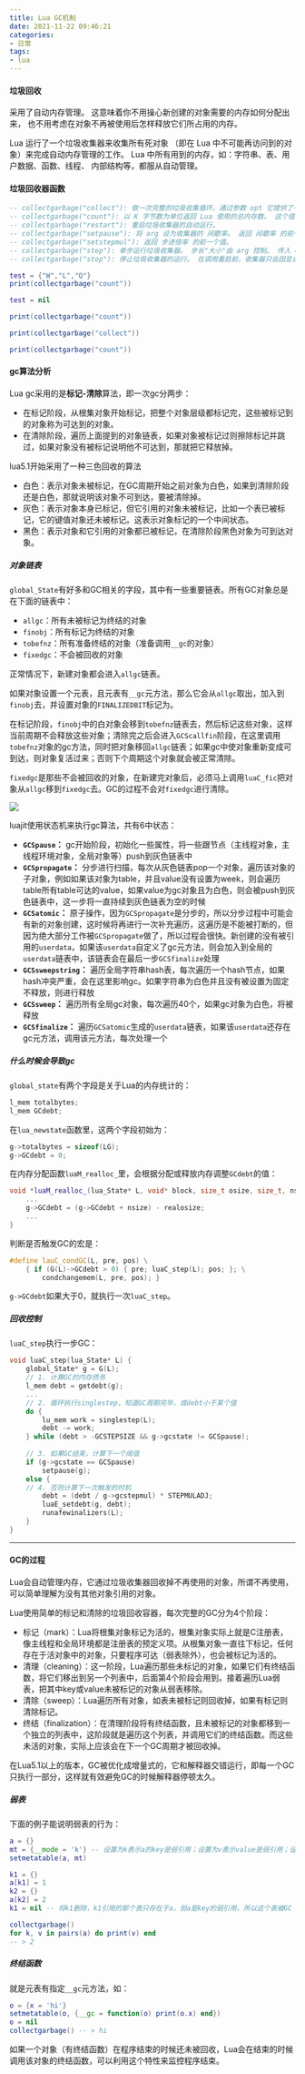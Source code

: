 ```yaml
---
title: Lua GC机制
date: 2021-11-22 09:46:21
categories: 
- 日常
tags:
- lua
---
```


#### 垃圾回收
采用了自动内存管理。 这意味着你不用操心新创建的对象需要的内存如何分配出来， 也不用考虑在对象不再被使用后怎样释放它们所占用的内存。

Lua 运行了一个垃圾收集器来收集所有死对象 （即在 Lua 中不可能再访问到的对象）来完成自动内存管理的工作。 Lua 中所有用到的内存，如：字符串、表、用户数据、函数、线程、 内部结构等，都服从自动管理。
#### 垃圾回收器函数
```lua
-- collectgarbage("collect"): 做一次完整的垃圾收集循环。通过参数 opt 它提供了一组不同的功能
-- collectgarbage("count"): 以 K 字节数为单位返回 Lua 使用的总内存数。 这个值有小数部分，所以只需要乘上 1024 就能得到 Lua 使用的准确字节数（除非溢出）。
-- collectgarbage("restart"): 重启垃圾收集器的自动运行。
-- collectgarbage("setpause"): 将 arg 设为收集器的 间歇率。 返回 间歇率 的前一个值。
-- collectgarbage("setstepmul"): 返回 步进倍率 的前一个值。
-- collectgarbage("step"): 单步运行垃圾收集器。 步长"大小"由 arg 控制。 传入 0 时，收集器步进（不可分割的）一步。 传入非 0 值， 收集器收集相当于 Lua 分配这些多（K 字节）内存的工作。 如果收集器结束一个循环将返回 true 。
-- collectgarbage("stop"): 停止垃圾收集器的运行。 在调用重启前，收集器只会因显式的调用运行。

test = {"W","L","Q"}
print(collectgarbage("count"))

test = nil

print(collectgarbage("count"))

print(collectgarbage("collect"))

print(collectgarbage("count"))
```

#### gc算法分析

Lua gc采用的是**标记-清除**算法，即一次gc分两步：
* 在标记阶段，从根集对象开始标记，把整个对象层级都标记完，这些被标记到的对象称为可达到的对象。
* 在清除阶段，遍历上面提到的对象链表，如果对象被标记过则擦除标记并跳过，如果对象没有被标记说明他不可达到，那就把它释放掉。

lua5.1开始采用了一种三色回收的算法

* 白色：表示对象未被标记，在GC周期开始之前对象为白色，如果到清除阶段还是白色，那就说明该对象不可到达，要被清除掉。
* 灰色：表示对象本身已标记，但它引用的对象未被标记，比如一个表已被标记，它的键值对象还未被标记。这表示对象标记的一个中间状态。
* 黑色：表示对象和它引用的对象都已被标记，在清除阶段黑色对象为可到达对象。

##### 对象链表
`global_State`有好多和GC相关的字段，其中有一些重要链表。所有GC对象总是在下面的链表中：
* `allgc`：所有未被标记为终结的对象
* `finobj`：所有标记为终结的对象
* `tobefnz`：所有准备终结的对象（准备调用`__gc`的对象）
* `fixedgc`：不会被回收的对象


正常情况下，新建对象都会进入`allgc`链表。

如果对象设置一个元表，且元表有`__gc`元方法，那么它会从`allgc`取出，加入到`finobj`去，并设置对象的`FINALIZEDBIT`标记为。

在标记阶段，`finobj`中的白对象会移到`tobefnz`链表去，然后标记这些对象，这样当前周期不会释放这些对象；清除完之后会进入`GCScallfin`阶段，在这里调用`tobefnz`对象的gc方法，同时把对象移回`allgc`链表；如果gc中使对象重新变成可到达，则对象复活过来；否则下个周期这个对象就会被正常清除。

`fixedgc`是那些不会被回收的对象，在新建完对象后，必须马上调用`luaC_fic`把对象从`allgc`移到`fixedgc`去。GC的过程不会对`fixedgc`进行清除。

![](16/lua-gc.png)


luajit使用状态机来执行gc算法，共有6中状态：

* **`GCSpause`：** gc开始阶段，初始化一些属性，将一些跟节点（主线程对象，主线程环境对象，全局对象等）push到灰色链表中
* **`GCSpropagate`：** 分步进行扫描，每次从灰色链表pop一个对象，遍历该对象的子对象，例如如果该对象为table，并且value没有设置为week，则会遍历table所有table可达的value，如果value为gc对象且为白色，则会被push到灰色链表中，这一步将一直持续到灰色链表为空的时候
* **`GCSatomic`：** 原子操作，因为`GCSpropagate`是分步的，所以分步过程中可能会有新的对象创建，这时候将再进行一次补充遍历，这遍历是不能被打断的，但因为绝大部分工作被`GCSpropagate`做了，所以过程会很快。新创建的没有被引用的`userdata`，如果该`userdata`自定义了gc元方法，则会加入到全局的`userdata`链表中，该链表会在最后一步`GCSfinalize`处理
* **`GCSsweepstring`：** 遍历全局字符串hash表，每次遍历一个hash节点，如果hash冲突严重，会在这里影响gc。如果字符串为白色并且没有被设置为固定不释放，则进行释放
* **`GCSsweep`：** 遍历所有全局gc对象，每次遍历40个，如果gc对象为白色，将被释放
* **`GCSfinalize`：** 遍历`GCSatomic`生成的`userdata`链表，如果该`userdata`还存在gc元方法，调用该元方法，每次处理一个

#####  什么时候会导致gc
`global_state`有两个字段是关于Lua的内存统计的：
```c++
l_mem totalbytes;
l_mem GCdebt;
```
在`lua_newstate`函数里，这两个字段初始为：
```c++
g->totalbytes = sizeof(LG);
g->GCdebt = 0;
```
在内存分配函数`luaM_realloc_`里，会根据分配或释放内存调整`GCdebt`的值：
```c++
void *luaM_realloc_(lua_State* L, void* block, size_t osize, size_t, nsize) {
    ...
    g->GCdebt = (g->GCdebt + nsize) - realosize;
    ...
}
```
判断是否触发GC的宏是：
```c++
#define lauC_condGC(L, pre, pos) \
    { if (G(L)->GCdebt > 0) { pre; luaC_step(L); pos; }; \
        condchangemem(L, pre, pos); }
```
`g->GCdebt`如果大于0，就执行一次`luaC_step`。

##### 回收控制
`luaC_step`执行一步GC：
```c++
void luaC_step(lua_State* L) {
    global_State* g = G(L);
    // 1. 计算GC的内存债务
    l_mem debt = getdebt(g);
    ...
    // 2. 循环执行singlestep，知道GC周期完毕，或debt小于某个值
    do {
        lu_mem work = singlestep(L);
        debt -= work;
    } while (debt > -GCSTEPSIZE && g->gcstate != GCSpause);
    
    // 3. 如果GC结束，计算下一个阈值
    if (g->gcstate == GCSpause)
        setpause(g);
    else {
    // 4. 否则计算下一次触发的时机
        debt = (debt / g->gcstepmul) * STEPMULADJ;
        luaE_setdebt(g, debt);
        runafewinalizers(L);
    }
}
```

* * *

#### GC的过程
Lua会自动管理内存，它通过垃圾收集器回收掉不再使用的对象，所谓不再使用，可以简单理解为没有其他对象引用的对象。

Lua使用简单的标记和清除的垃圾回收容器，每次完整的GC分为4个阶段：
* 标记（mark）：Lua将根集对象标记为活的，根集对象实际上就是C注册表，像主线程和全局环境都是注册表的预定义项。从根集对象一直往下标记，任何存在于活对象中的对象，只要程序可达（弱表除外），也会被标记为活的。
* 清理（cleaning）：这一阶段，Lua遍历那些未标记的对象，如果它们有终结函数，将它们移出到另一个列表中，后面第4个阶段会用到。接着遍历Lua弱表，把其中key或value未被标记的对象从弱表移除。
* 清除（sweep）：Lua遍历所有对象，如表未被标记则回收掉，如果有标记则清除标记。
* 终结（finalization）：在清理阶段将有终结函数，且未被标记的对象都移到一个独立的列表中，这阶段就是遍历这个列表，并调用它们的终结函数。而这些未活的对象，实际上应该会在下一个GC周期才被回收掉。


在Lua5.1以上的版本，GC被优化成增量式的，它和解释器交错运行，即每一个GC只执行一部分，这样就有效避免GC的时候解释器停顿太久。


##### 弱表
下面的例子能说明弱表的行为：
```lua
a = {}
mt = {__mode = 'k'} -- 设置为k表示a的key是弱引用；设置为v表示value是弱引用；设置为kv表示key和value都是弱引用
setmetatable(a, mt)

k1 = {}
a[k1] = 1
k2 = {}
a[k2] = 2
k1 = nil -- 将k1删除，k1引用的那个表只存在于a，但a是key的弱引用，所以这个表被GC

collectgarbage()
for k, v in pairs(a) do print(v) end
-- > 2
```

##### 终结函数
就是元表有指定`__gc`元方法，如：
```lua
o = {x = 'hi'}
setmetatable(o, {__gc = function(o) print(o.x) end})
o = nil
collectgarbage() -- > hi
```

如果一个对象（有终结函数）在程序结束的时候还未被回收，Lua会在结束的时候调用该对象的终结函数，可以利用这个特性来监控程序结束。
